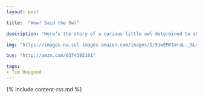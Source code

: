 ```yaml
---
layout: post

title:  "Wow! Said the Owl"

description: "Here’s the story of a curious little owl determined to see what the world looks like during the day. And what does she discover? A wow-worthy symphony of colors―from red butterflies to orange flowers, from white clouds to green leaves."

img: "https://images-na.ssl-images-amazon.com/images/I/51wEMV1mruL._SL480_.jpg"

buy: "http://amzn.com/0374385181"

tags:
- Tim Hopgood
---
```


{% include content-rss.md %}